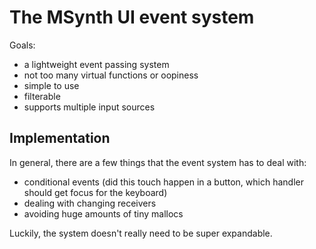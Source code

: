 # The MSynth UI event system

Goals:

- a lightweight event passing system
- not too many virtual functions or oopiness
- simple to use
- filterable
- supports multiple input sources


## Implementation

In general, there are a few things that the event system has to deal with:
- conditional events (did this touch happen in a button, which handler should get focus for the keyboard)
- dealing with changing receivers 
- avoiding huge amounts of tiny mallocs

Luckily, the system doesn't really need to be super expandable.

